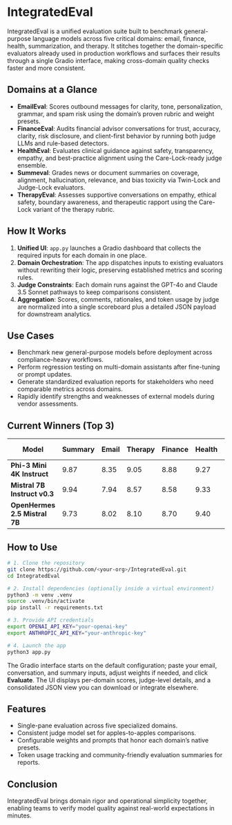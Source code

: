 # IntegratedEval

IntegratedEval is a unified evaluation suite built to benchmark general-purpose language models across five critical domains: email, finance, health, summarization, and therapy. It stitches together the domain-specific evaluators already used in production workflows and surfaces their results through a single Gradio interface, making cross-domain quality checks faster and more consistent.

## Domains at a Glance

- **EmailEval**: Scores outbound messages for clarity, tone, personalization, grammar, and spam risk using the domain’s proven rubric and weight presets.
- **FinanceEval**: Audits financial advisor conversations for trust, accuracy, clarity, risk disclosure, and client-first behavior by running both judge LLMs and rule-based detectors.
- **HealthEval**: Evaluates clinical guidance against safety, transparency, empathy, and best-practice alignment using the Care-Lock-ready judge ensemble.
- **Summeval**: Grades news or document summaries on coverage, alignment, hallucination, relevance, and bias toxicity via Twin-Lock and Judge-Lock evaluators.
- **TherapyEval**: Assesses supportive conversations on empathy, ethical safety, boundary awareness, and therapeutic rapport using the Care-Lock variant of the therapy rubric.

## How It Works

1. **Unified UI**: `app.py` launches a Gradio dashboard that collects the required inputs for each domain in one place.
2. **Domain Orchestration**: The app dispatches inputs to existing evaluators without rewriting their logic, preserving established metrics and scoring rules.
3. **Judge Constraints**: Each domain runs against the GPT-4o and Claude 3.5 Sonnet pathways to keep comparisons consistent.
4. **Aggregation**: Scores, comments, rationales, and token usage by judge are normalized into a single scoreboard plus a detailed JSON payload for downstream analytics.

## Use Cases

- Benchmark new general-purpose models before deployment across compliance-heavy workflows.
- Perform regression testing on multi-domain assistants after fine-tuning or prompt updates.
- Generate standardized evaluation reports for stakeholders who need comparable metrics across domains.
- Rapidly identify strengths and weaknesses of external models during vendor assessments.

## Current Winners (Top 3)

| Model                        | Summary | Email | Therapy | Finance | Health | Total Avg |
|------------------------------|---------|-------|---------|---------|--------|-----------|
| **Phi-3 Mini 4K Instruct**   | 9.87    | 8.35  | 9.05    | 8.88    | 9.27   | **9.08**  |
| **Mistral 7B Instruct v0.3** | 9.94    | 7.94  | 8.57    | 8.58    | 9.33   | **8.87**  |
| **OpenHermes 2.5 Mistral 7B**| 9.73    | 8.02  | 8.10    | 8.70    | 9.40   | **8.79**  |

## How to Use

```bash
# 1. Clone the repository
git clone https://github.com/<your-org>/IntegratedEval.git
cd IntegratedEval

# 2. Install dependencies (optionally inside a virtual environment)
python3 -m venv .venv
source .venv/bin/activate
pip install -r requirements.txt

# 3. Provide API credentials
export OPENAI_API_KEY="your-openai-key"
export ANTHROPIC_API_KEY="your-anthropic-key"

# 4. Launch the app
python3 app.py
```

The Gradio interface starts on the default configuration; paste your email, conversation, and summary inputs, adjust weights if needed, and click **Evaluate**. The UI displays per-domain scores, judge-level details, and a consolidated JSON view you can download or integrate elsewhere.

## Features

- Single-pane evaluation across five specialized domains.
- Consistent judge model set for apples-to-apples comparisons.
- Configurable weights and prompts that honor each domain’s native presets.
- Token usage tracking and community-friendly evaluation summaries for reports.

## Conclusion

IntegratedEval brings domain rigor and operational simplicity together, enabling teams to verify model quality against real-world expectations in minutes.



